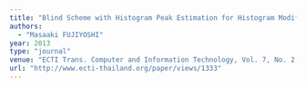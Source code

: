 ```yaml
---
title: "Blind Scheme with Histogram Peak Estimation for Histogram Modification-Based Lossless Information Embedding"
authors:
  - "Masaaki FUJIYOSHI"
year: 2013
type: "journal"
venue: "ECTI Trans. Computer and Information Technology, Vol. 7, No. 2, pp. 98-107, 2013-11-01."
url: "http://www.ecti-thailand.org/paper/views/1333"
---
```


